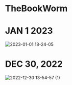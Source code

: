 # TheBookWorm
# JAN 1 2023
![2023-01-01 18-24-05](https://user-images.githubusercontent.com/90817505/210188406-ac84e733-39aa-4b28-8b76-bda6f8619350.gif)


# DEC 30, 2022
![2022-12-30 13-54-57 (1)](https://user-images.githubusercontent.com/90817505/210107895-119a9cf1-bf6a-4685-ba18-0c623e612c44.gif)
